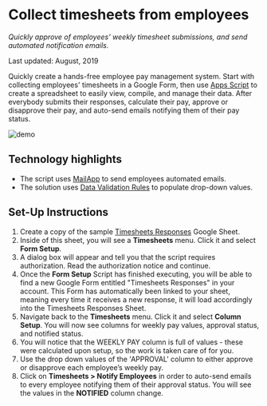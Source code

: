 # Collect timesheets from employees

_Quickly approve of employees' weekly timesheet submissions, and send automated
notification emails._

Last updated: August, 2019

Quickly create a hands-free employee pay management system. Start with
collecting employees' timesheets in a Google Form, then use
[Apps Script][apps-script] to create a spreadsheet to easily view, compile, and
manage their data. After everybody submits their responses, calculate their pay,
approve or disapprove their pay, and auto-send emails notifying them of their
pay status.

![demo](https://cdn.jsdelivr.net/gh/gsuitedevs/solutions@master/timesheets/TimesheetsRecording.gif)

[apps-script]: https://developers.google.com/apps-script/

## Technology highlights

-   The script uses [MailApp][mail-app] to send employees automated emails.
-   The solution uses [Data Validation Rules][data-val] to populate drop-down
    values.

[mail-app]: https://developers.google.com/apps-script/reference/mail/mail-app
[data-val]: https://developers.google.com/apps-script/reference/spreadsheet/data-validation-builder

## Set-Up Instructions

1.  Create a copy of the sample [Timesheets Responses][sheet-link] Google Sheet.
1.  Inside of this sheet, you will see a **Timesheets** menu. Click it and
    select **Form Setup**.
1.  A dialog box will appear and tell you that the script requires
    authorization. Read the authorization notice and continue.
1.  Once the **Form Setup** Script has finished executing, you will be able to
    find a new Google Form entitled "Timesheets Responses" in your account. This
    Form has automatically been linked to your sheet, meaning every time it
    receives a new response, it will load accordingly into the Timesheets
    Responses Sheet.
1.  Navigate back to the **Timesheets** menu. Click it and select **Column
    Setup**. You will now see columns for weekly pay values, approval status,
    and notified status.
1.  You will notice that the WEEKLY PAY column is full of values - these were
    calculated upon setup, so the work is taken care of for you.
1.  Use the drop down values of the 'APPROVAL' column to either approve or
    disapprove each employee’s weekly pay.
1.  Click on **Timesheets > Notify Employees** in order to auto-send emails to
    every employee notifying them of their approval status. You will see the
    values in the **NOTIFIED** column change.


[sheet-link]: https://docs.google.com/spreadsheets/d/17NJu4XTUsfCVPYHSqBCDGYDxJoADfwj2HP0QRD4-ihc/copy

